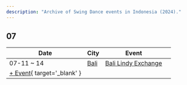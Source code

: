 ```yaml
---
description: "Archive of Swing Dance events in Indonesia (2024)."
---
```


## 07

| Date | City | Event | |
| --- | --- | --- | --- |
| 07-11 ~ 14 | [Bali](by_city.md#bali) | [Bali Lindy Exchange](bali-lindy-exchange-2024.md) |  |
| [+ Event](https://github.com/swingdance/events/issues/new?assignees=&labels=add+event&projects=&template=02-add_entity.yml&title=%5B2024%2Fid_ID%5D%20%3CName%3E&region=id_ID&province=&city=&org_id=&date_starts=2024-07-&date_ends=2024-07-){ target='_blank' }
